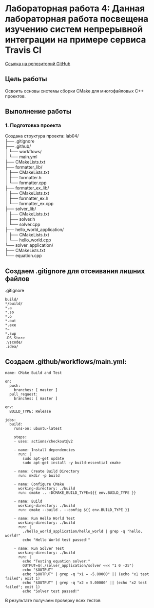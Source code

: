 # Лабораторная работа 4: Данная лабораторная работа посвещена изучению систем непрерывной интеграции на примере сервиса Travis CI

[Ссылка на репозиторий GitHub](https://github.com/tyrtir/laba04)

## Цель работы
Освоить основы системы сборки CMake для многофайловых C++ проектов.

## Выполнение работы

### 1. Подготовка проекта

Создана структура проекта:
lab04/<br>
├── .gitignore<br>
├── .github/<br>
│   └── workflows/<br>
│       └── main.yml<br>
├── CMakeLists.txt<br>
├── formatter_lib/<br>
│   ├── CMakeLists.txt<br>
│   ├── formatter.h<br>
│   └── formatter.cpp<br>
├── formatter_ex_lib/<br>
│   ├── CMakeLists.txt<br>
│   ├── formatter_ex.h<br>
│   └── formatter_ex.cpp<br>
├── solver_lib/<br>
│   ├── CMakeLists.txt<br>
│   ├── solver.h<br>
│   └── solver.cpp<br>
├── hello_world_application/<br>
│   ├── CMakeLists.txt<br>
│   └── hello_world.cpp<br>
└── solver_application/<br>
    ├── CMakeLists.txt<br>
    └── equation.cpp<br>
  
## Создаем .gitignore для отсеивания лишних файлов
.gitignore 
```
build/
*/build/
*.a
*.so
*.o
*.out
*.exe
*~
*.swp
.DS_Store
.vscode/
.idea/
```
## Создаем .github/workflows/main.yml:
```
name: CMake Build and Test

on:
  push:
    branches: [ master ]
  pull_request:
    branches: [ master ]

env:
  BUILD_TYPE: Release

jobs:
  build:
    runs-on: ubuntu-latest
    
    steps:
    - uses: actions/checkout@v2

    - name: Install dependencies
      run: |
        sudo apt-get update
        sudo apt-get install -y build-essential cmake

    - name: Create Build Directory
      run: mkdir -p build

    - name: Configure CMake
      working-directory: ./build
      run: cmake .. -DCMAKE_BUILD_TYPE=${{ env.BUILD_TYPE }}

    - name: Build
      working-directory: ./build
      run: cmake --build . --config ${{ env.BUILD_TYPE }}

    - name: Run Hello World Test
      working-directory: ./build
      run: |
        ./hello_world_application/hello_world | grep -q "hello, world!"
        echo "Hello World test passed!"

    - name: Run Solver Test
      working-directory: ./build
      run: |
        echo "Testing equation solver:"
        OUTPUT=$(./solver_application/solver <<< "1 0 -25")
        echo "$OUTPUT"
        echo "$OUTPUT" | grep -q "x1 = -5.00000" || (echo "x1 test failed"; exit 1)
        echo "$OUTPUT" | grep -q "x2 = 5.00000" || (echo "x2 test failed"; exit 1)
        echo "Solver test passed!"
```
В результате получаем проверку всех тестов 
